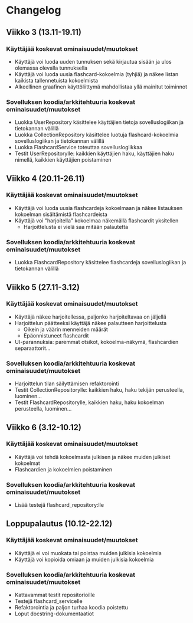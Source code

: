 # Changelog

## Viikko 3 (13.11-19.11)

### Käyttäjää koskevat ominaisuudet/muutokset
- Käyttäjä voi luoda uuden tunnuksen sekä kirjautua sisään ja ulos olemassa olevalla tunnuksella
- Käyttäjä voi luoda uusia flashcard-kokoelmia (tyhjiä) ja näkee listan kaikista tallennetuista kokoelmista
- Alkeellinen graafinen käyttöliittymä mahdollistaa yllä mainitut toiminnot

### Sovelluksen koodia/arkkitehtuuria koskevat ominaisuudet/muutokset
- Luokka UserRepository käsittelee käyttäjien tietoja sovelluslogiikan ja tietokannan välillä
- Luokka CollectionRepository käsittelee luotuja flashcard-kokoelmia sovelluslogiikan ja tietokannan välillä
- Luokka FlashcardService toteuttaa sovelluslogiikkaa
- Testit UserRepositorylle: kaikkien käyttäjien haku, käyttäjien haku nimellä, kaikkien käyttäjien poistaminen

## Viikko 4 (20.11-26.11)

### Käyttäjää koskevat ominaisuudet/muutokset
- Käyttäjä voi luoda uusia flashcardeja kokoelmaan ja näkee listauksen kokoelman sisältämistä flashcardeista
- Käyttäjä voi "harjoitella" kokoelmaa näkemällä flashcardit yksitellen
  - Harjoittelusta ei vielä saa mitään palautetta

### Sovelluksen koodia/arkkitehtuuria koskevat ominaisuudet/muutokset
- Luokka FlashcardRepository käsittelee flashcardeja sovelluslogiikan ja tietokannan välillä

## Viikko 5 (27.11-3.12)

### Käyttäjää koskevat ominaisuudet/muutokset
- Käyttäjä näkee harjoitellessa, paljonko harjoiteltavaa on jäljellä
- Harjoittelun päätteeksi käyttäjä näkee palautteen harjoittelusta
  - Oikein ja väärin menneiden määrät
  - Epäonnistuneet flashcardit
- UI-parannuksia: paremmat otsikot, kokoelma-näkymä, flashcardien separaattorit...

### Sovelluksen koodia/arkkitehtuuria koskevat ominaisuudet/muutokset
- Harjoittelun tilan säilyttämisen refaktorointi
- Testit CollectionRepositorylle: kaikkien haku, haku tekijän perusteella, luominen...
- Testit FlashcardRepositorylle, kaikkien haku, haku kokoelman perusteella, luominen...

## Viikko 6 (3.12-10.12)

### Käyttäjää koskevat ominaisuudet/muutokset
- Käyttäjä voi tehdä kokoelmasta julkisen ja näkee muiden julkiset kokoelmat
- Flashcardien ja kokoelmien poistaminen

### Sovelluksen koodia/arkkitehtuuria koskevat ominaisuudet/muutokset
- Lisää testejä flashcard_repository:lle

## Loppupalautus (10.12-22.12)

### Käyttäjää koskevat ominaisuudet/muutokset
- Käyttäjä ei voi muokata tai poistaa muiden julkisia kokoelmia
- Käyttäjä voi kopioida omiaan ja muiden julkisia kokoelmia

### Sovelluksen koodia/arkkitehtuuria koskevat ominaisuudet/muutokset
- Kattavammat testit repositorioille
- Testejä flashcard_servicelle
- Refaktorointia ja paljon turhaa koodia poistettu
- Loput docstring-dokumentaatiot
